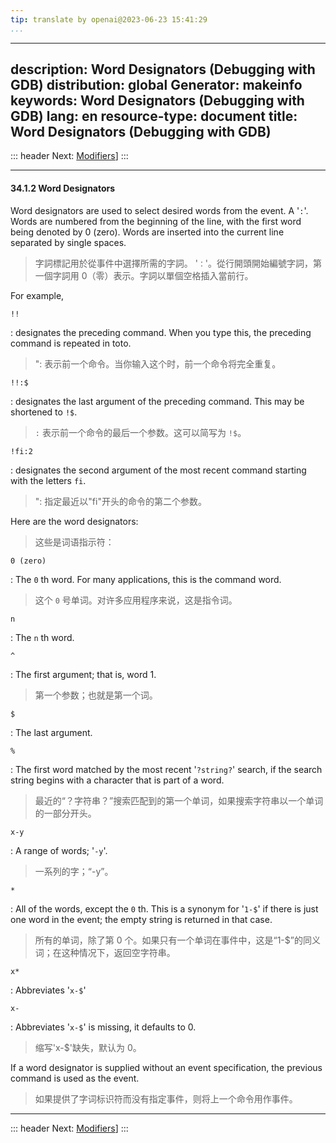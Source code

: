 ```yaml
---
tip: translate by openai@2023-06-23 15:41:29
...
```

---
description: Word Designators (Debugging with GDB)
distribution: global
Generator: makeinfo
keywords: Word Designators (Debugging with GDB)
lang: en
resource-type: document
title: Word Designators (Debugging with GDB)
--------------------------------------------

::: header
Next: [Modifiers](Modifiers.html#Modifiers)]
:::

---

#### 34.1.2 Word Designators

Word designators are used to select desired words from the event. A '`:`'. Words are numbered from the beginning of the line, with the first word being denoted by 0 (zero). Words are inserted into the current line separated by single spaces.

> 字詞標記用於從事件中選擇所需的字詞。 '`：`'。從行開頭開始編號字詞，第一個字詞用 0（零）表示。字詞以單個空格插入當前行。

For example,

`!!`

:   designates the preceding command. When you type this, the preceding command is repeated in toto.

> ": 表示前一个命令。当你输入这个时，前一个命令将完全重复。

`!!:$`

:   designates the last argument of the preceding command. This may be shortened to `!$`.

> `:` 表示前一个命令的最后一个参数。这可以简写为 `!$`。

`!fi:2`

:   designates the second argument of the most recent command starting with the letters `fi`.

> ": 指定最近以"fi"开头的命令的第二个参数。

Here are the word designators:

> 这些是词语指示符：

`0 (zero)`

:   The `0` th word. For many applications, this is the command word.

> 这个 `0` 号单词。对许多应用程序来说，这是指令词。

`n`

:   The `n` th word.

`^`

:   The first argument; that is, word 1.

> 第一个参数；也就是第一个词。

`$`

:   The last argument.

`%`

:   The first word matched by the most recent '`?string?`' search, if the search string begins with a character that is part of a word.

> 最近的“？字符串？”搜索匹配到的第一个单词，如果搜索字符串以一个单词的一部分开头。

`x-y`

:   A range of words; '`-y`'.

> 一系列的字；“-y”。

`*`

:   All of the words, except the `0` th. This is a synonym for '`1-$`' if there is just one word in the event; the empty string is returned in that case.

> 所有的单词，除了第 0 个。如果只有一个单词在事件中，这是“1-$”的同义词；在这种情况下，返回空字符串。

`x*`

:   Abbreviates '`x-$`'

`x-`

:   Abbreviates '`x-$`' is missing, it defaults to 0.

> 缩写'x-$'缺失，默认为 0。

If a word designator is supplied without an event specification, the previous command is used as the event.

> 如果提供了字词标识符而没有指定事件，则将上一个命令用作事件。

---

::: header
Next: [Modifiers](Modifiers.html#Modifiers)]
:::
